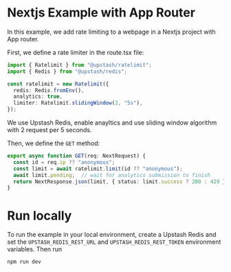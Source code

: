 # Nextjs Example with App Router

In this example, we add rate limiting to a webpage in a Nextjs project with App router.

First, we define a rate limiter in the route.tsx file:

```ts
import { Ratelimit } from "@upstash/ratelimit";
import { Redis } from "@upstash/redis";

const ratelimit = new Ratelimit({
  redis: Redis.fromEnv(),
  analytics: true,
  limiter: Ratelimit.slidingWindow(2, "5s"),
});
```

We use Upstash Redis, enable anayltics and use sliding window algorithm with 2 request per 5 seconds.

Then, we define the `GET` method:

```ts
export async function GET(req: NextRequest) {
  const id = req.ip ?? "anonymous";
  const limit = await ratelimit.limit(id ?? "anonymous");
  await limit.pending;  // wait for analytics submission to finish
  return NextResponse.json(limit, { status: limit.success ? 200 : 429 });
}
```

# Run locally

To run the example in your local environment, create a Upstash Redis and set the `UPSTASH_REDIS_REST_URL` and `UPSTASH_REDIS_REST_TOKEN` environment variables. Then run

```
npm run dev
```
